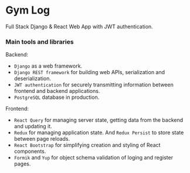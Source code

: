 # Gym Log

Full Stack Django & React Web App with JWT authentication.

### Main tools and libraries

Backend:

- `Django` as a web framework.
- `Django REST framework` for building web APIs, serialization and deserialization.
- `JWT authentication` for securely transmitting information between frontend and backend applications.
- `PostgreSQL` database in production.

Frontend:

- `React Query` for managing server state, getting data from the backend and updating it.
- `Redux` for managing application state. And `Redux Persist` to store state between page reloads.
- `React Bootstrap` for simplifying creation and styling of React components.
- `Formik` and `Yup` for object schema validation of loging and register pages.
 